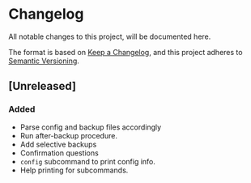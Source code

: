 # Changelog

All notable changes to this project, will be documented here.

The format is based on [Keep a Changelog](https://keepachangelog.com/en/1.0.0/),
and this project adheres to [Semantic Versioning](https://semver.org/spec/v2.0.0.html).

## [Unreleased]

### Added

- Parse config and backup files accordingly
- Run after-backup procedure.
- Add selective backups
- Confirmation questions
- `config` subcommand to print config info.
- Help printing for subcommands.
